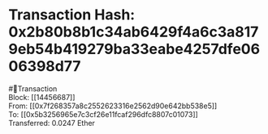 
Transaction Hash: 0x2b80b8b1c34ab6429f4a6c3a8179eb54b419279ba33eabe4257dfe0606398d77
====================================================================================
  
#💸Transaction  
Block: [[14456687]]  
From: [[0x7f268357a8c2552623316e2562d90e642bb538e5]]  
To: [[0x5b3256965e7c3cf26e11fcaf296dfc8807c01073]]  
Transferred: 0.0247 Ether